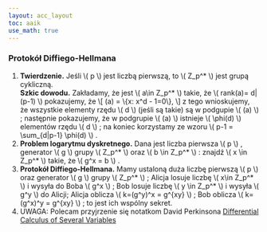 ```yaml
---
layout: acc_layout
toc: aaik
use_math: true
---
```


### Protokół Diffiego-Hellmana

1.  **Twierdzenie.** Jeśli  \\(  p  \\)  jest liczbą pierwszą, to  \\( 
    Z\_p^\*  \\)  jest grupą cykliczną.\
    **Szkic dowodu.** Zakładamy, że jest  \\(  a\\in Z\_p^\*  \\) 
    takie, że  \\(  rank(a)= d\|(p-1)  \\)  pokazujemy, że  \\[  (a) =
    \\{x: x^d - 1=0\\},  \\]  z tego wnioskujemy, że wszystkie
    elementy rzędu  \\(  d  \\)  (jeśli są takie) są w podgupie
     \\(  (a)  \\)  ; następnie pokazujemy, że w podgrupie  \\(  (a)
     \\)  istnieje  \\(  \\phi(d)  \\)  elementów rzędu  \\(  d  \\)  ;
    na koniec korzystamy ze wzoru  \\(  p-1 = \\sum\_{d\|p-1} \\phi(d)
     \\)  .
2.  **Problem logarytmu dyskretnego.** Dana jest liczba pierwsza  \\(  p
     \\)  , generator  \\(  g  \\)  grupy  \\(  Z\_p^\*  \\)  oraz
     \\(  b \\in Z\_p^\*  \\)  : znajdź  \\(  x \\in Z\_p^\*  \\) 
    takie, że  \\(  g^x = b  \\)  .
3.  **Protokół Diffiego-Hellmana.** Mamy ustaloną duża liczbę pierwszą
     \\(  p  \\)  oraz generator  \\(  g  \\)  grupy  \\(  Z\_p^\*
     \\)  ; Alicja losuje liczbę  \\(  x\\in Z\_p^\*  \\)  i wysyła do
    Boba  \\(  g^x  \\)  ; Bob losuje liczbę  \\(  y \\in Z\_p^\*
     \\)  i wysyła  \\(  g^y  \\)  do Alicji; Alicja oblicza  \\( 
    k=(g^y)^x = g^{xy}  \\)  ; Bob oblicza  \\(  k=(g^x)^y =
    g^{xy}  \\)  ; to jest ich wspólny sekret.
4.  UWAGA: Polecam przyjrzenie się notatkom David Perkinsona
    [Differential Calculus of Several
    Variables](http://people.reed.edu/~wieting/essays/DPMath211.pdf)

